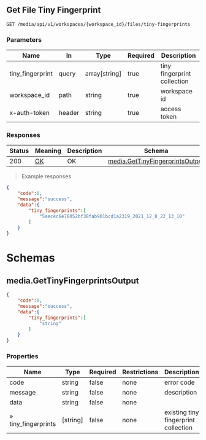 ## Get File Tiny Fingerprint

<a id="opIdmedia=service-get-tiny-fingerprints"></a>


`GET /media/api/v1/workspaces/{workspace_id}/files/tiny-fingerprints`

<h3 id="获取已经存在的文件夹tiny fingerprint-parameters">Parameters</h3>

| Name             | In     | Type          | Required | Description                 |
| ---------------- | ------ | ------------- | -------- | --------------------------- |
| tiny_fingerprint | query  | array[string] | true     | tiny fingerprint collection |
| workspace_id     | path   | string        | true     | workspace id                |
| x-auth-token     | header | string        | true     | access token                |


<h3 id="获取已经存在的文件夹tiny fingerprint-responses">Responses</h3>

| Status | Meaning                                                 | Description | Schema                                                       |
| ------ | ------------------------------------------------------- | ----------- | ------------------------------------------------------------ |
| 200    | [OK](https://tools.ietf.org/html/rfc7231#section-6.3.1) | OK          | [media.GetTinyFingerprintsOutput](#schemamedia.gettinyfingerprintsoutput) |

> Example responses

```json
{
    "code":0,
    "message":"success",
    "data":{
        "tiny_fingerprints":[
            "5aec4c6e78052bf38fab901bcd1a2319_2021_12_8_22_13_10" 
        ]
    }
}
```

# Schemas

<h2 id="tocS_media.GetTinyFingerprintsOutput">media.GetTinyFingerprintsOutput</h2>

<!-- backwards compatibility -->
<a id="schemamedia.gettinyfingerprintsoutput"></a>
<a id="schema_media.GetTinyFingerprintsOutput"></a>
<a id="tocSmedia.gettinyfingerprintsoutput"></a>
<a id="tocsmedia.gettinyfingerprintsoutput"></a>

```json
{
    "code":0,
    "message":"success",
    "data":{
        "tiny_fingerprints":[
            "string"
        ]
    }
}
```

### Properties

| Name                | Type     | Required | Restrictions | Description                          |
| ------------------- | -------- | -------- | ------------ | ------------------------------------ |
| code                | string   | false    | none         | error code                           |
| message             | string   | false    | none         | description                          |
| data                | string   | false    | none         |                                      |
| » tiny_fingerprints | [string] | false    | none         | existing tiny fingerprint collection |